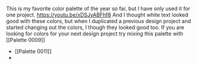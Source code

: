 This is my favorite color palette of the year so far, but I have only used it for one project.
https://youtu.be/xDSJvABFhf8
And I thought white text looked good with these colors, but when I duplicated a previous design project and started changing out the colors, I though they looked good too.
If you are looking for colors for your next design project try mixing this palette with [[Palette 0009]]


- [[Palette 0011]]
- 